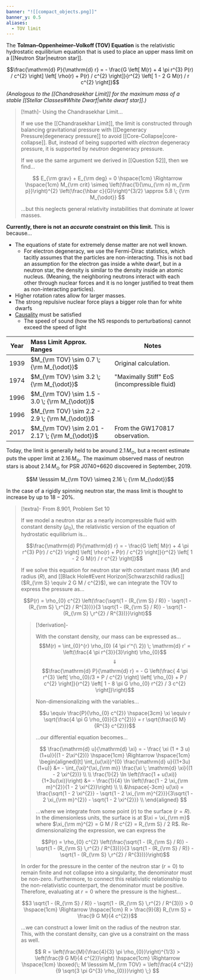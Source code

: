 ```yaml
---
banner: "![[compact_objects.png]]"
banner_y: 0.5
aliases:
  - TOV limit
---
```

The **Tolman–Oppenheimer–Volkoff (TOV) Equation** is the relativistic hydrostatic equilibrium equation that is used to place an upper mass limit on a [[Neutron Star|neutron star]]. 

$$\frac{\mathrm{d} P}{\mathrm{d} r} = - \frac{G \left[ M(r) + 4 \pi r^{3} P(r) / c^{2} \right] \left[ \rho(r) + P(r) / c^{2} \right]}{r^{2} \left[ 1 - 2 G M(r) / r c^{2} \right]}$$

*(Analogous to the [[Chandrasekhar Limit]] for the maximum mass of a stable [[Stellar Classes#White Dwarf|white dwarf star]].)*

> [!math]- Using the Chandrasekhar Limit...
> 
> If we use the [[Chandrasekhar Limit]], the limit is constructed through balancing gravitational pressure with [[Degeneracy Pressure|degeneracy pressure]] to avoid [[Core-Collapse|core-collapse]]. But, instead of being supported with *electron* degeneracy pressure, it is supported by *neutron* degeneracy pressure.
> 
> If we use the same argument we derived in [[Question 52]], then we find...
> 
> $$
> E_{\rm grav} + E_{\rm deg} = 0
> \hspace{1cm} \Rightarrow \hspace{1cm}
> M_{\rm crit} \simeq \left(\frac{1}{\mu_{\rm n} m_{\rm p}}\right)^{2} \left(\frac{\hbar c}{G}\right)^{3/2} \approx 5.8 \; {\rm M_{\odot}}
> $$
> 
> ...but this neglects general relativity instabilities that dominate at lower masses.

**Currently, there is not an *accurate* constraint on this limit.** This is because...
- The equations of state for extremely dense matter are not well known.
	- For electron degeneracy, we use the Fermi-Dirac statistics, which tacitly assumes that the particles are non-interacting. This is not bad an assumption for the electron gas inside a white dwarf, but in a neutron star, the density is similar to the density inside an atomic nucleus. (Meaning, the neighboring neutrons interact with each other through nuclear forces and it is no longer justified to treat them as non-interacting particles). 
- Higher rotation rates allow for larger masses.
- The strong repulsive nuclear force plays a bigger role than for white dwarfs
- [Causality](https://arxiv.org/pdf/gr-qc/0703121.pdf) must be satisfied
	- The speed of sound (how the NS responds to perturbations) cannot exceed the speed of light

|  Year  | Mass Limit Approx. Ranges                         | Notes                                        |
| :----: | :------------------------------------------------ | -------------------------------------------- |
| $1939$ | $M_{\rm TOV} \sim 0.7 \; {\rm M_{\odot}}$         | Original calculation.                        |
| $1974$ | $M_{\rm TOV} \sim 3.2 \; {\rm M_{\odot}}$         | "Maximally Stiff" EoS (incompressible fluid) |
| $1996$ | $M_{\rm TOV} \sim 1.5 - 3.0 \; {\rm M_{\odot}}$   |                                              |
| $1996$ | $M_{\rm TOV} \sim 2.2 - 2.9 \; {\rm M_{\odot}}$   |                                              |
| $2017$ | $M_{\rm TOV} \sim 2.01 - 2.17 \; {\rm M_{\odot}}$ | From the GW170817 observation.               |

Today, the limit is generally held to be around $2.1\,M_\odot$, but a recent estimate puts the upper limit at $2.16\,M_\odot$. The maximum observed mass of neutron stars is about $2.14\,M_\odot$ for PSR J0740+6620 discovered in September, 2019.

$$M \lesssim M_{\rm TOV} \simeq 2.16 \; {\rm M_{\odot}}$$

In the case of a rigidly spinning neutron star, the mass limit is thought to increase by up to $18 - 20 \%$.

> [!extra]- From 8.901, Problem Set 10
> 
> If we model a neutron star as a nearly incompressible fluid with constant density ($\rho_{0}$), the relativistic version of the equation of hydrostatic equilibrium is...
> 
> $$\frac{\mathrm{d} P}{\mathrm{d} r} = - \frac{G \left[ M(r) + 4 \pi r^{3} P(r) / c^{2} \right] \left[ \rho(r) + P(r) / c^{2} \right]}{r^{2} \left[ 1 - 2 G M(r) / r c^{2} \right]}$$
> 
> If we solve this equation for neutron star with constant mass ($M$) and radius ($R$), and [[Black Hole#Event Horizon|Schwarzschild radius]] ($R_{\rm S} \equiv 2 G M / c^{2}$), we can integrate the TOV to express the pressure as...
> 
> $$P(r) = \rho_{0} c^{2} \left(\frac{\sqrt{1 - (R_{\rm S} / R)} - \sqrt{1 - (R_{\rm S} \,r^{2} / R^{3})}}{3 \sqrt{1 - (R_{\rm S} / R)} - \sqrt{1 - (R_{\rm S} \,r^{2} / R^{3})}}\right)$$
> 
> > [!derivation]-
> > 
> > With the constant density, our mass can be expressed as...
> > $$M(r) = \int_{0}^{r} \rho_{0} (4 \pi r'^{\ 2}) \; \mathrm{d} r' = \left(\frac{4 \pi r^{3}}{3}\right) \rho_{0}$$
> > $$\Downarrow$$
> > $$\frac{\mathrm{d} P}{\mathrm{d} r} = - G \left(\frac{ 4 \pi r^{3} \left[ \rho_{0}/3 + P / c^{2} \right] \left[ \rho_{0} + P / c^{2} \right]}{r^{2} \left[ 1 - 8 \pi G \rho_{0} r^{2} / 3 c^{2} \right]}\right)$$
> > 
> > Non-dimensionalizing with the variables...
> > 
> > $$u \equiv \frac{P}{\rho_{0} c^{2}} \hspace{3cm} \xi \equiv r \sqrt{\frac{4 \pi G \rho_{0}}{3 c^{2}}} = r \sqrt{\frac{G M}{R^{3} c^{2}}}$$
> > 
> > ...our differential equation becomes...
> > 
> > $$
> > \frac{\mathrm{d} u}{\mathrm{d} \xi} = - \frac{ \xi (1 + 3 u) (1+u)}{(1 - 2\xi^{2})}
> > \hspace{1cm} \Rightarrow \hspace{1cm}
> > \begin{aligned}[t]
> > 	\int_{u(\xi)}^{0} \frac{\mathrm{d} u}{(1+3u)(1+u)} &= - \int_{\xi}^{\xi_{\rm m}} \frac{\xi \; \mathrm{d} \xi}{(1 - 2 \xi^{2})} \\
> > 	\\
> > 	\frac{1}{2} \ln \left(\frac{1 + u(\xi)}{1+3u(\xi)}\right) &= - \frac{1}{4} \ln  \left(\frac{1 - 2 \xi_{\rm m}^{2}}{1 - 2 \xi^{2}}\right) \\
> > 	\\
> > 	&\hspace{-3cm} u(\xi) = \frac{\sqrt{1 - 2 \xi^{2}} - \sqrt{1 - 2 \xi_{\rm m}^{2}}}{3\sqrt{1 - 2 \xi_{\rm m}^{2}} - \sqrt{1 - 2 \xi^{2}}} \\
> > \end{aligned}
> > $$
> > 
> > ...where we integrate from some point ($r$) to the surface ($r = R$). In the dimensionless units, the surface is at $\xi = \xi_{\rm m}$ where $\xi_{\rm m}^{2} = G M / R c^{2} = R_{\rm S} / 2 R$.  Re-dimensionalizing the expression, we can express the 
> > 
> > $$P(r) = \rho_{0} c^{2} \left(\frac{\sqrt{1 - (R_{\rm S} / R)} - \sqrt{1 - (R_{\rm S} \,r^{2} / R^{3})}}{3 \sqrt{1 - (R_{\rm S} / R)} - \sqrt{1 - (R_{\rm S} \,r^{2} / R^{3})}}\right)$$
> 
> In order for the pressure in the center of the neutron star ($r=0)$ to remain finite and not collapse into a singularity, the denominator must be non-zero. Furthermore, to connect this relativistic relationship to the non-relativistic counterpart, the denominator must be positive. Therefore, evaluating at $r=0$ where the pressure is the highest...
> 
> $$3 \sqrt{1 - (R_{\rm S} / R)} - \sqrt{1 - (R_{\rm S} \,r^{2} / R^{3})} > 0 \hspace{1cm} \Rightarrow \hspace{1cm} R > \frac{9}{8} R_{\rm S} = \frac{9 G M}{4 c^{2}}$$
> 
> ...we can construct a lower limit on the radius of the neutron star. This, with the constant density, can give us a constraint on the mass as well.
> 
> $$
> R = \left(\frac{M}{\frac{4}{3} \pi \rho_{0}}\right)^{1/3} > \left(\frac{9 G M}{4 c^{2}}\right)
> \hspace{1cm} \Rightarrow \hspace{1cm}
> \boxed{\; M \lesssim M_{\rm TOV} = \left(\frac{4 c^{2}}{9 \sqrt{3 \pi G^{3} \rho_{0}}}\right) \;}
> $$
